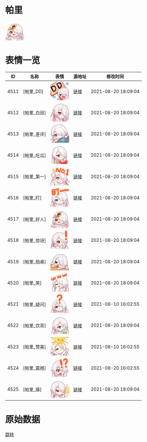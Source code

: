 # 帕里

<img src="./cover.png" height="60" alt="cover" />

# 表情一览

|ID|名称|表情|源地址|修改时间|
|----|----|----|----|----|
|4511|[帕里_DD]|<img src="./pic/004511_%5B帕里_DD%5D.png" height="60" alt="DD"/>|[链接](http://i0.hdslb.com/bfs/emote/79a1e485f3a5acfa603e52d1170f519a16e09a6f.png)|2021-08-20 18:09:04|
|4512|[帕里_白目]|<img src="./pic/004512_%5B帕里_白目%5D.png" height="60" alt="白目"/>|[链接](http://i0.hdslb.com/bfs/emote/3a79de435ac9a07d534ada9c773450728c96cec3.png)|2021-08-20 18:09:04|
|4513|[帕里_差评]|<img src="./pic/004513_%5B帕里_差评%5D.png" height="60" alt="差评"/>|[链接](http://i0.hdslb.com/bfs/emote/59a3b4ca1dfeb3a92c047969dd271da9ec017e8b.png)|2021-08-20 18:09:04|
|4514|[帕里_吃瓜]|<img src="./pic/004514_%5B帕里_吃瓜%5D.png" height="60" alt="吃瓜"/>|[链接](http://i0.hdslb.com/bfs/emote/a3cc740b52f112552af944f3170d4278af4e9dbb.png)|2021-08-20 18:09:04|
|4515|[帕里_第一]|<img src="./pic/004515_%5B帕里_第一%5D.png" height="60" alt="第一"/>|[链接](http://i0.hdslb.com/bfs/emote/646af2b3d47a1560571c3ce60c12d2a12122d68a.png)|2021-08-20 18:09:04|
|4516|[帕里_盯]|<img src="./pic/004516_%5B帕里_盯%5D.png" height="60" alt="盯"/>|[链接](http://i0.hdslb.com/bfs/emote/a388bdd8e2b4a99577f3c89b942ab0306eae3b88.png)|2021-08-20 18:09:04|
|4517|[帕里_好人]|<img src="./pic/004517_%5B帕里_好人%5D.png" height="60" alt="好人"/>|[链接](http://i0.hdslb.com/bfs/emote/dc9cda7c1f027a56cd638fbc04b26ddb0e34ab08.png)|2021-08-20 18:09:04|
|4518|[帕里_惊讶]|<img src="./pic/004518_%5B帕里_惊讶%5D.png" height="60" alt="惊讶"/>|[链接](http://i0.hdslb.com/bfs/emote/630c15998db418b415f01f6dc8d990d59c58ee3c.png)|2021-08-20 18:09:04|
|4519|[帕里_拍桌]|<img src="./pic/004519_%5B帕里_拍桌%5D.png" height="60" alt="拍桌"/>|[链接](http://i0.hdslb.com/bfs/emote/645816a5fdc4cc6b8e08668615d143e1f696b4a8.png)|2021-08-20 18:09:04|
|4520|[帕里_笑]|<img src="./pic/004520_%5B帕里_笑%5D.png" height="60" alt="笑"/>|[链接](http://i0.hdslb.com/bfs/emote/0ca37b9c384d66f42a9c0c34bf0c55220fce2caa.png)|2021-08-20 18:09:04|
|4521|[帕里_疑问]|<img src="./pic/004521_%5B帕里_疑问%5D.png" height="60" alt="疑问"/>|[链接](http://i0.hdslb.com/bfs/emote/ef19bd0ec7ce224f1bbbbea53fb6d678b9f0894d.png)|2021-08-10 16:02:55|
|4522|[帕里_饮茶]|<img src="./pic/004522_%5B帕里_饮茶%5D.png" height="60" alt="饮茶"/>|[链接](http://i0.hdslb.com/bfs/emote/b01bf511885c438de7a34e1cd2187a83331d1836.png)|2021-08-20 18:09:04|
|4523|[帕里_赞美]|<img src="./pic/004523_%5B帕里_赞美%5D.png" height="60" alt="赞美"/>|[链接](http://i0.hdslb.com/bfs/emote/d7b7fd7e003ce7c127a3c32b51e4cf1d2e571d41.png)|2021-08-10 16:02:55|
|4524|[帕里_震撼]|<img src="./pic/004524_%5B帕里_震撼%5D.png" height="60" alt="震撼"/>|[链接](http://i0.hdslb.com/bfs/emote/6f296b6df06524bc9cd0a8b307ebd873c643161d.png)|2021-08-20 16:02:55|
|4525|[帕里_揍]|<img src="./pic/004525_%5B帕里_揍%5D.png" height="60" alt="揍"/>|[链接](http://i0.hdslb.com/bfs/emote/60dbd6980ce702b74f8ca3682cd00616bcbabfbc.png)|2021-08-20 18:09:04|

# 原始数据

[跳转](./raw.json)

